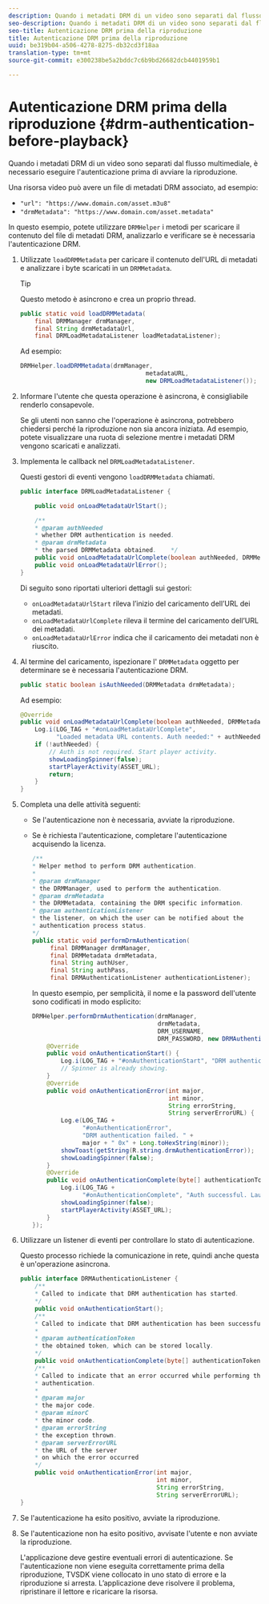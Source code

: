```yaml
---
description: Quando i metadati DRM di un video sono separati dal flusso multimediale, è necessario eseguire l'autenticazione prima di avviare la riproduzione.
seo-description: Quando i metadati DRM di un video sono separati dal flusso multimediale, è necessario eseguire l'autenticazione prima di avviare la riproduzione.
seo-title: Autenticazione DRM prima della riproduzione
title: Autenticazione DRM prima della riproduzione
uuid: be319b04-a506-4278-8275-db32cd3f18aa
translation-type: tm+mt
source-git-commit: e300238be5a2bddc7c6b9bd26682dcb4401959b1

---
```



# Autenticazione DRM prima della riproduzione {#drm-authentication-before-playback}

Quando i metadati DRM di un video sono separati dal flusso multimediale, è necessario eseguire l&#39;autenticazione prima di avviare la riproduzione.

Una risorsa video può avere un file di metadati DRM associato, ad esempio:

* `"url": "https://www.domain.com/asset.m3u8"`
* `"drmMetadata": "https://www.domain.com/asset.metadata"`

In questo esempio, potete utilizzare `DRMHelper` i metodi per scaricare il contenuto del file di metadati DRM, analizzarlo e verificare se è necessaria l&#39;autenticazione DRM.

1. Utilizzate `loadDRMMetadata` per caricare il contenuto dell&#39;URL di metadati e analizzare i byte scaricati in un `DRMMetadata`.

   >[!TIP]
   >
   >Questo metodo è asincrono e crea un proprio thread.

   ```java
   public static void loadDRMMetadata( 
       final DRMManager drmManager, 
       final String drmMetadataUrl,  
       final DRMLoadMetadataListener loadMetadataListener); 
   ```

   Ad esempio:

   ```java
   DRMHelper.loadDRMMetadata(drmManager,  
                                      metadataURL,  
                                      new DRMLoadMetadataListener());
   ```

1. Informare l&#39;utente che questa operazione è asincrona, è consigliabile renderlo consapevole.

   Se gli utenti non sanno che l&#39;operazione è asincrona, potrebbero chiedersi perché la riproduzione non sia ancora iniziata. Ad esempio, potete visualizzare una ruota di selezione mentre i metadati DRM vengono scaricati e analizzati.

1. Implementa le callback nel `DRMLoadMetadataListener`.

   Questi gestori di eventi vengono `loadDRMMetadata` chiamati.

   ```java
   public interface DRMLoadMetadataListener { 
   
       public void onLoadMetadataUrlStart(); 
   
       /** 
       * @param authNeeded 
       * whether DRM authentication is needed. 
       * @param drmMetadata 
       * the parsed DRMMetadata obtained.    */ 
       public void onLoadMetadataUrlComplete(boolean authNeeded, DRMMetadata drmMetadata); 
       public void onLoadMetadataUrlError(); 
   } 
   ```

   Di seguito sono riportati ulteriori dettagli sui gestori:

   * `onLoadMetadataUrlStart` rileva l’inizio del caricamento dell’URL dei metadati.
   * `onLoadMetadataUrlComplete` rileva il termine del caricamento dell’URL dei metadati.
   * `onLoadMetadataUrlError` indica che il caricamento dei metadati non è riuscito.

1. Al termine del caricamento, ispezionare l&#39; `DRMMetadata` oggetto per determinare se è necessaria l&#39;autenticazione DRM.

   ```java
   public static boolean isAuthNeeded(DRMMetadata drmMetadata);
   ```

   Ad esempio:

   ```java
   @Override 
   public void onLoadMetadataUrlComplete(boolean authNeeded, DRMMetadata drmMetadata) {  
       Log.i(LOG_TAG + "#onLoadMetadataUrlComplete",  
             "Loaded metadata URL contents. Auth needed:" + authNeeded + "."); 
       if (!authNeeded) { 
           // Auth is not required. Start player activity.     
           showLoadingSpinner(false);     
           startPlayerActivity(ASSET_URL); 
           return; 
       } 
   } 
   ```

1. Completa una delle attività seguenti:

   * Se l&#39;autenticazione non è necessaria, avviate la riproduzione.
   * Se è richiesta l&#39;autenticazione, completare l&#39;autenticazione acquisendo la licenza.

      ```java
      /** 
      * Helper method to perform DRM authentication. 
      * 
      * @param drmManager 
      * the DRMManager, used to perform the authentication. 
      * @param drmMetadata 
      * the DRMMetadata, containing the DRM specific information. 
      * @param authenticationListener 
      * the listener, on which the user can be notified about the 
      * authentication process status. 
      */ 
      public static void performDrmAuthentication( 
           final DRMManager drmManager,  
           final DRMMetadata drmMetadata, 
           final String authUser,  
           final String authPass,  
           final DRMAuthenticationListener authenticationListener);
      ```

      In questo esempio, per semplicità, il nome e la password dell&#39;utente sono codificati in modo esplicito:

      ```java
      DRMHelper.performDrmAuthentication(drmManager,  
                                         drmMetadata,  
                                         DRM_USERNAME,  
                                         DRM_PASSWORD, new DRMAuthenticationListener() { 
          @Override 
          public void onAuthenticationStart() { 
              Log.i(LOG_TAG + "#onAuthenticationStart", "DRM authentication started."); 
              // Spinner is already showing. 
          } 
          @Override 
          public void onAuthenticationError(int major,  
                                            int minor,  
                                            String errorString,  
                                            String serverErrorURL) { 
              Log.e(LOG_TAG +  
                    "#onAuthenticationError",  
                    "DRM authentication failed. " +  
                    major + " 0x" + Long.toHexString(minor)); 
              showToast(getString(R.string.drmAuthenticationError));   
              showLoadingSpinner(false); 
          } 
          @Override 
          public void onAuthenticationComplete(byte[] authenticationToken) { 
              Log.i(LOG_TAG +  
                    "#onAuthenticationComplete", "Auth successful. Launching content."); 
              showLoadingSpinner(false); 
              startPlayerActivity(ASSET_URL); 
          } 
      }); 
      ```

1. Utilizzare un listener di eventi per controllare lo stato di autenticazione.

   Questo processo richiede la comunicazione in rete, quindi anche questa è un&#39;operazione asincrona.

   ```java
   public interface DRMAuthenticationListener { 
       /** 
       * Called to indicate that DRM authentication has started. 
       */ 
       public void onAuthenticationStart(); 
       /** 
       * Called to indicate that DRM authentication has been successful. 
       * 
       * @param authenticationToken 
       * the obtained token, which can be stored locally. 
       */ 
       public void onAuthenticationComplete(byte[] authenticationToken); 
       /** 
       * Called to indicate that an error occurred while performing the DRM 
       * authentication. 
       * 
       * @param major 
       * the major code. 
       * @param minorC 
       * the minor code. 
       * @param errorString 
       * the exception thrown. 
       * @param serverErrorURL 
       * the URL of the server  
       * on which the error occurred 
       */ 
       public void onAuthenticationError(int major,  
                                         int minor,  
                                         String errorString,  
                                         String serverErrorURL); 
   } 
   ```

1. Se l&#39;autenticazione ha esito positivo, avviate la riproduzione.
1. Se l&#39;autenticazione non ha esito positivo, avvisate l&#39;utente e non avviate la riproduzione.

   L&#39;applicazione deve gestire eventuali errori di autenticazione. Se l&#39;autenticazione non viene eseguita correttamente prima della riproduzione, TVSDK viene collocato in uno stato di errore e la riproduzione si arresta. L’applicazione deve risolvere il problema, ripristinare il lettore e ricaricare la risorsa.
